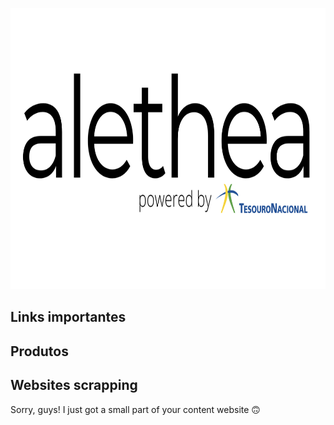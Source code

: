 <p align="center">
  <img width="800" height="450" src="https://github.com/pbizil/alethea_stn/blob/main/alethea_stn.png">
</p>

## Links importantes

## Produtos

## Websites scrapping

Sorry, guys! I just got a small part of your content website :upside_down_face:
